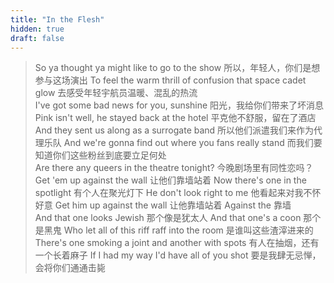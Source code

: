 ```yaml
---
title: "In the Flesh"
hidden: true
draft: false
---
```


>So ya thought ya might like to go to the show
所以，年轻人，你们是想参与这场演出
To feel the warm thrill of confusion that space cadet glow
去感受年轻宇航员温暖、混乱的热流
<br>I've got some bad news for you, sunshine
阳光，我给你们带来了坏消息
Pink isn't well, he stayed back at the hotel
平克他不舒服，留在了酒店
And they sent us along as a surrogate band
所以他们派遣我们来作为代理乐队
And we're gonna find out where you fans really stand
而我们要知道你们这些粉丝到底要立足何处
<br>Are there any queers in the theatre tonight?
今晚剧场里有同性恋吗？
Get 'em up against the wall
让他们靠墙站着
Now there's one in the spotlight
有个人在聚光灯下
He don't look right to me
他看起来对我不怀好意
Get him up against the wall
让他靠墙站着
Against the
靠墙
<br>And that one looks Jewish
那个像是犹太人
And that one's a coon
那个是黑鬼
Who let all of this riff raff into the room
是谁叫这些渣滓进来的
There's  one smoking a joint and another with spots
有人在抽烟，还有一个长着麻子
If I had my way I'd have all of you shot
要是我肆无忌惮，会将你们通通击毙